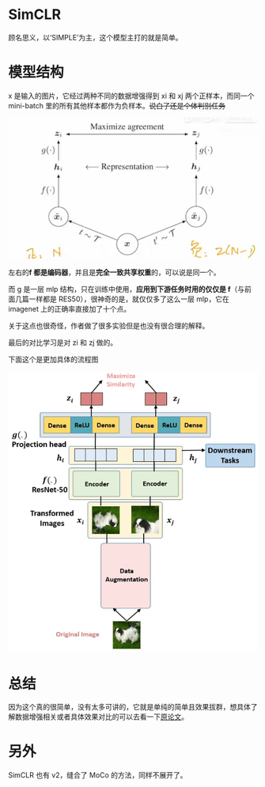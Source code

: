 # SimCLR

顾名思义，以‘SIMPLE’为主，这个模型主打的就是简单。

# 模型结构

x 是输入的图片，它经过两种不同的数据增强得到 xi 和 xj 两个正样本，而同一个 mini-batch 里的所有其他样本都作为负样本。<del>说白了还是个体判别任务</del>

![](static/boxcnq5TYzSltn6CsPM3Bn3xxAb.png)

左右的<strong>f 都是编码器</strong>，并且是<strong>完全一致共享权重</strong>的，可以说是同一个。

而 g 是一层 mlp 结构，只在训练中使用，<strong>应用到下游任务时用的仅仅是 f</strong>（与前面几篇一样都是 RES50），很神奇的是，就仅仅多了这么一层 mlp，它在 imagenet 上的正确率直接加了十个点。

关于这点也很奇怪，作者做了很多实验但是也没有很合理的解释。

最后的对比学习是对 zi 和 zj 做的。

下面这个是更加具体的流程图

![](static/boxcnj3FZsRiJbWsKW07b9B8Fkb.png)

# 总结

因为这个真的很简单，没有太多可讲的，它就是单纯的简单且效果拔群，想具体了解数据增强相关或者具体效果对比的可以去看一下[原论文](https://arxiv.org/pdf/2002.05709v3)。

# 另外

SimCLR 也有 v2，缝合了 MoCo 的方法，同样不展开了。
